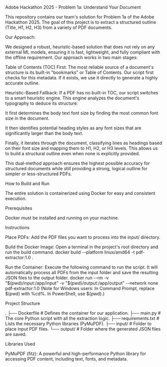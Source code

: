 
Adobe Hackathon 2025 - Problem 1a: Understand Your Document

This repository contains our team's solution for Problem 1a of the Adobe Hackathon 2025. The goal of this project is to extract a structured outline (Title, H1, H2, H3) from a variety of PDF documents.

Our Approach:

We designed a robust, heuristic-based solution that does not rely on any external ML models, ensuring it is fast, lightweight, and fully compliant with the offline requirement. Our approach works in two main stages:

Table of Contents (TOC) First: The most reliable source of a document's structure is its built-in "bookmarks" or Table of Contents. Our script first checks for this metadata. If it exists, we use it directly to generate a highly accurate outline.

Heuristic-Based Fallback: If a PDF has no built-in TOC, our script switches to a smart heuristic engine. This engine analyzes the document's typography to deduce its structure:

It first determines the body text font size by finding the most common font size in the document.

It then identifies potential heading styles as any font sizes that are significantly larger than the body text.

Finally, it iterates through the document, classifying lines as headings based on their font size and mapping them to H1, H2, or H3 levels. This allows us to build a structural outline even when none is explicitly provided.

This dual-method approach ensures the highest possible accuracy for structured documents while still providing a strong, logical outline for simpler or less-structured PDFs.

How to Build and Run

The entire solution is containerized using Docker for easy and consistent execution.

Prerequisites

Docker must be installed and running on your machine.

Instructions

Place PDFs: Add the PDF files you want to process into the input/ directory.

Build the Docker Image: Open a terminal in the project's root directory and run the build command.
docker build --platform linux/amd64 -t pdf-extractor:1.0 .

Run the Container: Execute the following command to run the script. It will automatically process all PDFs from the input folder and save the resulting JSON files to the output folder.
docker run --rm -v "$(pwd)/input:/app/input" -v "$(pwd)/output:/app/output" --network none pdf-extractor:1.0
(Note for Windows users: In Command Prompt, replace $(pwd) with %cd%. In PowerShell, use ${pwd}.)

Project Structure

.
├── Dockerfile          # Defines the container for our application.
├── main.py             # The core Python script with all the extraction logic.
├── requirements.txt    # Lists the necessary Python libraries (PyMuPDF).
├── input/              # Folder to place input PDF files.
└── output/             # Folder where the generated JSON files are saved.

Libraries Used

PyMuPDF (fitz): A powerful and high-performance Python library for accessing PDF content, including text, fonts, and metadata.